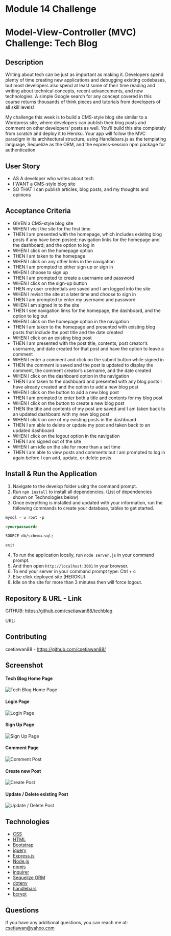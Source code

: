 # Module 14 Challenge

# Model-View-Controller (MVC) Challenge: Tech Blog

## Description

Writing about tech can be just as important as making it. Developers spend plenty of time creating new applications and debugging existing codebases, but most developers also spend at least some of their time reading and writing about technical concepts, recent advancements, and new technologies. A simple Google search for any concept covered in this course returns thousands of think pieces and tutorials from developers of all skill levels!

My challenge this week is to build a CMS-style blog site similar to a Wordpress site, where developers can publish their blog posts and comment on other developers’ posts as well. You’ll build this site completely from scratch and deploy it to Heroku. Your app will follow the MVC paradigm in its architectural structure, using Handlebars.js as the templating language, Sequelize as the ORM, and the express-session npm package for authentication.

## User Story

- AS A developer who writes about tech
- I WANT a CMS-style blog site
- SO THAT I can publish articles, blog posts, and my thoughts and opinions

## Acceptance Criteria

- GIVEN a CMS-style blog site
- WHEN I visit the site for the first time
- THEN I am presented with the homepage, which includes existing blog posts if any have been posted; navigation links for the homepage and the dashboard; and the option to log in
- WHEN I click on the homepage option
- THEN I am taken to the homepage
- WHEN I click on any other links in the navigation
- THEN I am prompted to either sign up or sign in
- WHEN I choose to sign up
- THEN I am prompted to create a username and password
- WHEN I click on the sign-up button
- THEN my user credentials are saved and I am logged into the site
- WHEN I revisit the site at a later time and choose to sign in
- THEN I am prompted to enter my username and password
- WHEN I am signed in to the site
- THEN I see navigation links for the homepage, the dashboard, and the option to log out
- WHEN I click on the homepage option in the navigation
- THEN I am taken to the homepage and presented with existing blog posts that include the post title and the date created
- WHEN I click on an existing blog post
- THEN I am presented with the post title, contents, post creator’s username, and date created for that post and have the option to leave a comment
- WHEN I enter a comment and click on the submit button while signed in
- THEN the comment is saved and the post is updated to display the comment, the comment creator’s username, and the date created
- WHEN I click on the dashboard option in the navigation
- THEN I am taken to the dashboard and presented with any blog posts I have already created and the option to add a new blog post
- WHEN I click on the button to add a new blog post
- THEN I am prompted to enter both a title and contents for my blog post
- WHEN I click on the button to create a new blog post
- THEN the title and contents of my post are saved and I am taken back to an updated dashboard with my new blog post
- WHEN I click on one of my existing posts in the dashboard
- THEN I am able to delete or update my post and taken back to an updated dashboard
- WHEN I click on the logout option in the navigation
- THEN I am signed out of the site
- WHEN I am idle on the site for more than a set time
- THEN I am able to view posts and comments but I am prompted to log in again before I can add, update, or delete posts

## Install & Run the Application

1. Navigate to the develop folder using the command prompt.
2. Run `npm install` to install all dependencies. (List of dependencies shown on Technologies below)
3. Once everything is installed and updated with your information, run the following commands to create your database, tables to get started. 

```md
mysql - u root -p

<yourpassword>

SOURCE db/schema.sql;

exit
```
4. To run the application locally, run `node server.js` in your command prompt.
5. And then open `http://localhost:3001` in your browser.
6. To end your server in your command prompt type: Ctrl + c
7. Else click deployed site (HEROKU): 
8. Idle on the site for more than 3 minutes then will force logout.

## Repository & URL - Link

GITHUB: https://github.com/csetiawan88/techblog

URL:

## Contributing

csetiawan88 - https://github.com/csetiawan88/

## Screenshot

#### Tech Blog Home Page
![Tech Blog Home Page](./assets/screenshot1.jpg)

#### Login Page
![Login Page](./assets/login.jpg)

#### Sign Up Page
![Sign Up Page](./assets/signup.jpg)

#### Comment Page
![Comment Post](./assets/addcomment.jpg)

#### Create new Post
![Create Post](./assets/create.jpg)

#### Update / Delete existing Post
![Update / Delete Post](./assets/updatedelete.jpg)

## Technologies

- [CSS](https://developer.mozilla.org/en-US/docs/Web/CSS)
- [HTML](https://html.com/)
- [Bootstrap](https://getbootstrap.com/)
- [jquery](https://jquery.com/)
- [Express.js](https://expressjs.com/)
- [Node.js](https://nodejs.org/en/)
- [npmjs](https://docs.npmjs.com/)
- [inquirer](https://www.npmjs.com/package/inquirer)
- [Sequelize ORM](https://sequelize.org/)
- [dotenv](https://www.npmjs.com/package/dotenv)
- [handlebars](https://handlebarsjs.com/)
- [bcrypt](https://www.npmjs.com/package/bcrypt)

## Questions

If you have any additional questions, you can reach me at:
csetiawan@yahoo.com